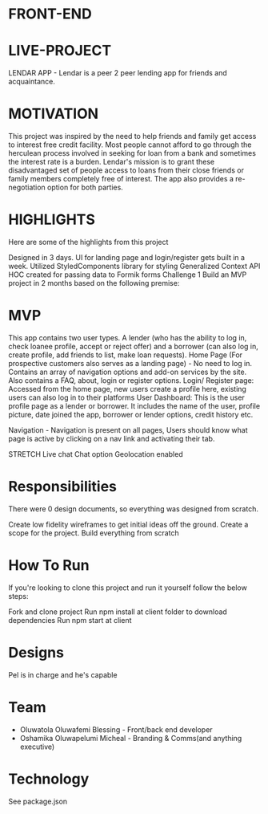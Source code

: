 # FRONT-END

# LIVE-PROJECT

LENDAR APP - Lendar is a peer 2 peer lending app for friends and acquaintance. 

# MOTIVATION
This project was inspired by the need to help friends and family get access to interest free credit facility. Most people cannot afford to go through the herculean process involved in seeking for loan from a bank and sometimes the interest rate is a burden. Lendar's mission is to grant these disadvantaged set of people access to loans from their close friends or family members completely free of interest. The app also provides a re-negotiation option for both parties.

# HIGHLIGHTS
Here are some of the highlights from this project

Designed in 3 days.
UI for landing page and login/register gets built in a week.
Utilized StyledComponents library for styling
Generalized Context API HOC created for passing data to Formik forms
Challenge 1
Build an MVP project in 2 months based on the following premise:

# MVP
This app contains two user types. A lender (who has the ability to log in, check loanee profile, accept or reject offer) and a borrower (can also log in, create profile, add friends to list, make loan requests).
Home Page (For prospective customers also serves as a landing page) - No need to log in. Contains an array of navigation options and add-on services by the site. Also contains a FAQ, about, login or register options. 
Login/ Register page: Accessed from the home page, new users create a profile here, existing users can also log in to their platforms
User Dashboard: This is the user profile page as a lender or borrower. It includes the name of the user, profile picture, date joined the app, borrower or lender options, credit history etc.

Navigation - Navigation is present on all pages, Users should know what page is active by clicking on a nav link and activating their tab.

STRETCH
Live chat
Chat option
Geolocation enabled

# Responsibilities
There were 0 design documents, so everything was designed from scratch.

Create low fidelity wireframes to get initial ideas off the ground.
Create a scope for the project.
Build everything from scratch

# How To Run
If you're looking to clone this project and run it yourself follow the below steps:

Fork and clone project
Run npm install at client folder to download dependencies
Run npm start at client

# Designs
Pel is in charge and he's capable

# Team
- Oluwatola Oluwafemi Blessing - Front/back end developer
- Oshamika Oluwapelumi Micheal - Branding & Comms(and anything executive)

# Technology
See package.json
